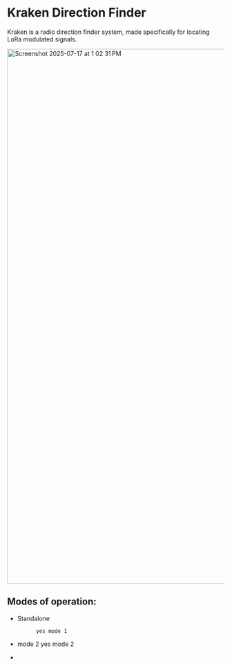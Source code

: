 # Kraken Direction Finder

Kraken is a radio direction finder system, made specifically for locating LoRa modulated signals.

<img width="1913" height="1237" alt="Screenshot 2025-07-17 at 1 02 31 PM" src="https://github.com/user-attachments/assets/6aeb6dee-e072-4d0f-a87f-53f8c0e95bd9" />

## Modes of operation:
- Standalone

  
            yes mode 1
- mode 2
yes mode 2
- 
